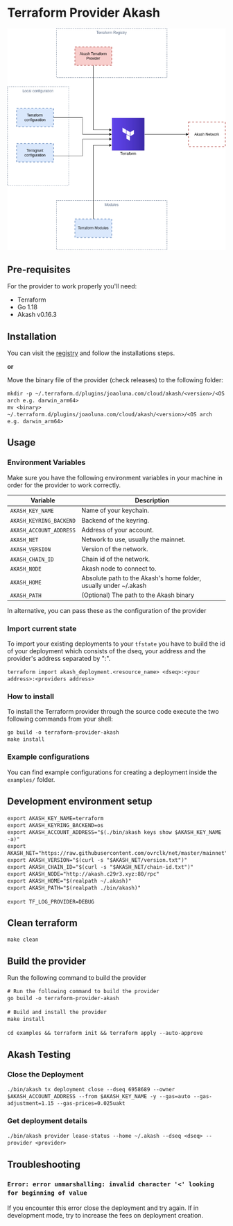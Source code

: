# Terraform Provider Akash

<img src="diagram.png" alt="isolated" width="512"/>

## Pre-requisites
For the provider to work properly you'll need:

- Terraform
- Go 1.18
- Akash v0.16.3

## Installation

You can visit the [registry](https://registry.terraform.io/providers/joao-luna-98/akash/latest) and follow the installations steps.

**or**

Move the binary file of the provider (check releases) to the following folder:
```shell
mkdir -p ~/.terraform.d/plugins/joaoluna.com/cloud/akash/<version>/<OS arch e.g. darwin_arm64>
mv <binary> ~/.terraform.d/plugins/joaoluna.com/cloud/akash/<version>/<OS arch e.g. darwin_arm64>
```

## Usage

### Environment Variables
Make sure you have the following environment variables in your machine in order for the provider to work correctly.

| Variable                | Description                                                      |
|-------------------------|------------------------------------------------------------------|
| `AKASH_KEY_NAME`        | Name of your keychain.                                           |
| `AKASH_KEYRING_BACKEND` | Backend of the keyring.                                          |
| `AKASH_ACCOUNT_ADDRESS` | Address of your account.                                         |
| `AKASH_NET`             | Network to use, usually the mainnet.                             |
| `AKASH_VERSION`         | Version of the network.                                          |
| `AKASH_CHAIN_ID`        | Chain id of the network.                                         |
| `AKASH_NODE`            | Akash node to connect to.                                        |
| `AKASH_HOME`            | Absolute path to the Akash's home folder, usually under ~/.akash |
| `AKASH_PATH`            | (Optional) The path to the Akash binary                          |

In alternative, you can pass these as the configuration of the provider

### Import current state
To import your existing deployments to your `tfstate` you have to build the id of your deployment which consists of the dseq, your address and the provider's address separated by ":".
```shell
terraform import akash_deployment.<resource_name> <dseq>:<your address>:<providers address>
```

### How to install
To install the Terraform provider through the source code execute the two following commands from your shell:
```shell
go build -o terraform-provider-akash
make install
```

### Example configurations
You can find example configurations for creating a deployment inside the `examples/` folder.

## Development environment setup

```shell
export AKASH_KEY_NAME=terraform
export AKASH_KEYRING_BACKEND=os
export AKASH_ACCOUNT_ADDRESS="$(./bin/akash keys show $AKASH_KEY_NAME -a)"
export AKASH_NET="https://raw.githubusercontent.com/ovrclk/net/master/mainnet"
export AKASH_VERSION="$(curl -s "$AKASH_NET/version.txt")"
export AKASH_CHAIN_ID="$(curl -s "$AKASH_NET/chain-id.txt")"
export AKASH_NODE="http://akash.c29r3.xyz:80/rpc"
export AKASH_HOME="$(realpath ~/.akash)"
export AKASH_PATH="$(realpath ./bin/akash)"

export TF_LOG_PROVIDER=DEBUG
```

## Clean terraform
```shell
make clean
```

## Build the provider

Run the following command to build the provider

```shell
# Run the following command to build the provider
go build -o terraform-provider-akash

# Build and install the provider
make install

cd examples && terraform init && terraform apply --auto-approve
```

## Akash Testing

### Close the Deployment

```shell
./bin/akash tx deployment close --dseq 6958689 --owner $AKASH_ACCOUNT_ADDRESS --from $AKASH_KEY_NAME -y --gas=auto --gas-adjustment=1.15 --gas-prices=0.025uakt
```

### Get deployment details

```shell
./bin/akash provider lease-status --home ~/.akash --dseq <dseq> --provider <provider>
```

## Troubleshooting

### `Error: error unmarshalling: invalid character '<' looking for beginning of value`
If you encounter this error close the deployment and try again.
If in development mode, try to increase the fees on deployment creation.